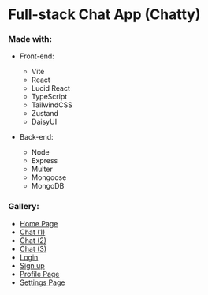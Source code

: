 # Full-stack Chat App (Chatty)

### Made with:

- Front-end:
    - Vite
    - React
    - Lucid React
    - TypeScript
    - TailwindCSS
    - Zustand
    - DaisyUI

- Back-end:
    - Node
    - Express
    - Multer
    - Mongoose
    - MongoDB

### Gallery:

- [Home Page](images/home_page.png)
- [Chat (1)](images/chat1.png)
- [Chat (2)](images/chat2.png)
- [Chat (3)](images/chat3.png)
- [Login](images/login.png)
- [Sign up](images/signup.png)
- [Profile Page](images/profile.png)
- [Settings Page](images/settings.png)
